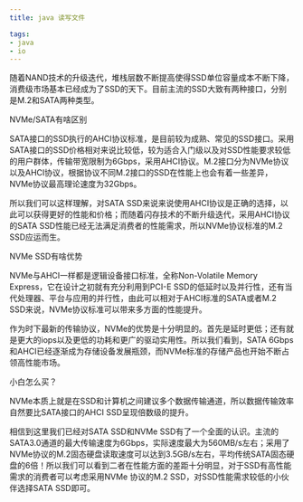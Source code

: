 ```yaml
---
title: java 读写文件

tags: 
- java
- io
---
```


随着NAND技术的升级迭代，堆栈层数不断提高使得SSD单位容量成本不断下降，消费级市场基本已经成为了SSD的天下。目前主流的SSD大致有两种接口，分别是M.2和SATA两种类型。


NVMe/SATA有啥区别

SATA接口的SSD执行的AHCI协议标准，是目前较为成熟、常见的SSD接口。采用SATA接口的SSD价格相对来说比较低，较为适合入门级以及对SSD性能要求较低的用户群体，传输带宽限制为6Gbps，采用AHCI协议。M.2接口分为NVMe协议以及AHCI协议，根据协议不同M.2接口的SSD在性能上也会有着一些差异，NVMe协议最高理论速度为32Gbps。


所以我们可以这样理解，对SATA SSD来说来说使用AHCI协议是正确的选择，以此可以获得更好的性能和价格；而随着闪存技术的不断升级迭代，采用AHCI协议的SATA SSD性能已经无法满足消费者的性能需求，所以NVMe协议标准的M.2 SSD应运而生。

NVMe SSD有啥优势

NVMe与AHCI一样都是逻辑设备接口标准，全称Non-Volatile Memory Express，它在设计之初就有充分利用到PCI-E SSD的低延时以及并行性，还有当代处理器、平台与应用的并行性，由此可以相对于AHCI标准的SATA或者M.2 SSD来说，NVMe协议标准可以带来多方面的性能提升。


作为时下最新的传输协议，NVMe的优势是十分明显的。首先是延时更低；还有就是更大的iops以及更低的功耗和更广的驱动实用性。所以我们看到，SATA 6Gbps和AHCI已经逐渐成为存储设备发展瓶颈，而NVMe标准的存储产品也开始不断占领高性能市场。

小白怎么买？

NVMe本质上就是在SSD和计算机之间建议多个数据传输通道，所以数据传输效率自然要比SATA接口的AHCI SSD呈现倍数级的提升。


相信到这里我们已经对SATA SSD和NVMe SSD有了一个全面的认识。主流的SATA3.0通道的最大传输速度为6Gbps，实际速度最大为560MB/s左右；采用了NVMe协议的M.2固态硬盘读取速度可以达到3.5GB/s左右，平均传统SATA固态硬盘的6倍！所以我们可以看到二者在性能方面的差距十分明显，对于SSD有高性能需求的消费者可以考虑采用NVMe 协议的M.2 SSD，对SSD性能需求较低的小伙伴选择SATA SSD即可。
